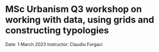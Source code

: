 # MSc Urbanism Q3 workshop on working with data, using grids and constructing typologies  

Date: 1 March 2023
Instructor: Claudiu Forgaci
